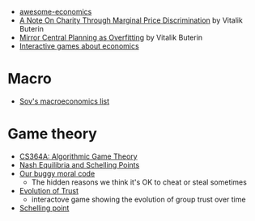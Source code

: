 - [awesome-economics](https://github.com/antontarasenko/awesome-economics)
- [A Note On Charity Through Marginal Price Discrimination](https://www.vitalik.ca/general/2017/03/11/a_note_on_charity.html) by Vitalik Buterin
- [Mirror Central Planning as Overfitting](https://www.vitalik.ca/general/2018/11/25/central_planning.html) by Vitalik Buterin
- [Interactive games about economics](https://explorabl.es/economics/)

# Macro
- [Sov's macroeconomics list](https://sovs.notion.site/Macro-18edb4a74df3414db71bd07eb94dfc8c)

# Game theory
- [CS364A: Algorithmic Game Theory](http://timroughgarden.org/f13/f13.html)
- [Nash Equilibria and Schelling Points](https://www.lesswrong.com/posts/yJfBzcDL9fBHJfZ6P/nash-equilibria-and-schelling-points)
- [Our buggy moral code](https://www.ted.com/talks/dan_ariely_our_buggy_moral_code)
	- The hidden reasons we think it's OK to cheat or steal sometimes
- [Evolution of Trust](https://ncase.me/trust/)
	- interactove game showing the evolution of group trust over time
- [Schelling point](https://wisdomofcrowds.blogspot.com/2010/02/chapter-five-part-iii.html)